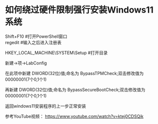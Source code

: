 # 如何绕过硬件限制强行安装Windows11系统
Shift+F10 #打开PowerShell窗口  
regedit #输入之后进入注册表  

HKEY_LOCAL_MACHINE\SYSTEM\Setup #打开目录  

新建->项->LabConfig  

在此项中新建 DWORD(32位)值;命名为 BypassTPMCheck;双击修改值为00000001(7个0,1个1)  

再新建 DWORD(32位)值;命名为 BypassSecureBootCheck;双击修改值为00000001(7个0,1个1)  

返回windows11安装程序的上一步正常安装  

参考YouTube视频：
https://www.youtube.com/watch?v=ktej0CDSQik

